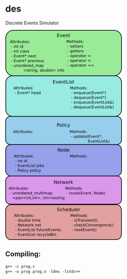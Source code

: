 # des

Discrete Events Simulator

![](figures/discrete_event_simulator.png)

## Compiling:
```
g++ -c prog.c
g++ -o prog prog.o -ldes -lstdc++
``` 